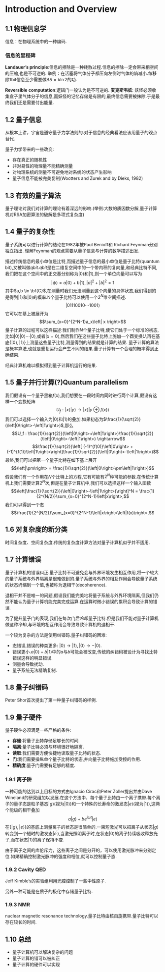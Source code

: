 
# Introduction and Overview

## 1.1 物理信息学

信息：在物理系统中的一种编码.

### 信息的里程碑

**Landauer’s principle**:信息的擦除是一种耗散过程.信息的擦除一定会带来相空间的压缩,也是不可逆的.
举例：在活塞将气体分子都压向左侧时气体的熵减小.每移除1bit信息至少需要做$\Delta S = k \ln 2$的功.

**Reversible** **computation**:逻辑门一般认为是不可逆的.
**麦克斯韦妖**: 妖怪必须收集盒子里气体分子的信息,而妖怪的记忆存储是有限的,最终信息需要被抹除.于是最终我们还是需要付出能量.

## 1.2 量子信息

从根本上讲，宇宙是遵守量子力学法则的.对于信息的经典看法应该用量子的观点替代.

量子力学带来的一些改变:

- 存在真正的随机性
- 非对易性的物理量不能精确测量
- 对物理系统的测量不可避免地对系统的状态产生影响
- 量子信息不能被完美复制(Wootters and Zurek and by Dieks, 1982)

## 1.3 有效的量子算法

量子理论对我们对计算的理论有着深远的影响.(举例:大数的质因数分解,量子计算机对RSA加密算法的破解是多项式复杂度)

## 1.4 量子的复杂性

量子系统可以进行计算的结论在1982年被Paul Benioff和 Richard Feynman分别独立指出.
理解Feynman的观点需要从量子信息与计算的数学描述出发.

描述传统信息的最小单位是比特,而描述量子信息的最小单位是量子比特(quantum bit),又被叫做$qbit$.$qbit$是在二维复空间中的一个带内积的复向量,和经典比特不同,我们把在这个空间中的正交基分别称为$\left|0 \right>$和$\left|1 \right>$,则一个单位向量可以写为 
$$\left| \psi \right> =a\left| 0 \right> + b\left| 1 \right>,|a|^2 + |b|^2 = 1$$
其中$a,b \in \bf{C}$,在测量时我们无法测量到这个向量的具体状态,我们得到的是得到$\left|1 \right>$和$\left|0 \right>$的概率.N个量子比特可以使用一个$2^N$维空间描述.
$$\left| 01110010\cdots 1001\right>$$
它可以在基上被展开为
$$\sum_{x=0}^{2^N-1}a_x\left| x \right>$$
量子计算的过程可以这样描述:我们制作$N$个量子比特,使它们处于一个标准的初态,比如$\left|0 \right>\left|0 \right>\cdots\left|0 \right>$,或者$\left| x=0\right>$,然后我们在这些量子比特上施加一个酉变换$U$,再在基底$\{ \left| 0\right> ,\left| 1\right> \}$上测量这些量子比特,测量得到的结果就是计算的结果.
量子计算的算法是概率算法,也就是重复运行会产生不同的结果.量子计算有一个合理的概率得到正确结果.

经典计算机难以模拟得到量子计算机运行的结果.

## 1.5 量子并行计算(?)Quantum parallelism

我们假设有一个量子黑箱$f(x)$,我们想要在一段时间内同时进行两个计算,假设有这样一个变换矩阵
$$U_f:\left|x\right>\left|y\right> \rightarrow \left|x\right>\left|y \oplus f(x)\right>$$
我们可以选择一个输入为$\left|0\right>$和$\left|1\right>$的叠加.如果初态为$\frac{1}{\sqrt{2}}(\left|0\right>-\left|1\right>)$,那么
$$U_f : \frac{1}{\sqrt{2}}(\left|0\right>+\left|1\right>)\frac{1}{\sqrt{2}}(\left|0\right>-\left|1\right>) \rightarrow$$
$$\frac{1}{\sqrt{2}}\left[ (-1)^{f(0)}\left|0\right> + (-1)^{f(1)}\left|1\right>\right]\frac{1}{\sqrt{2}}(\left|0\right>-\left|1\right>)$$
最终,我们可以把第一个量子比特在如下基上展开
$$\left|\pm\right> = \frac{1}{\sqrt{2}}(\left|0\right>\pm\left|1\right>)$$
假设我们有一个作用在$N$个比特上的方程,它有可能有$2^N$种可能的参数.在传统计算机上我们需要计算$2^N$次,但是在量子计算机中,我们可以选择这样一个输入函数
$$\left[\frac{1}{\sqrt{2}}(\left|0\right>-\left|1\right>)\right]^N = \frac{1}{2^{N/2}}\sum_{x=0}^{2^N-1}\left|x\right>,$$
我们可以得到一个态
$$\frac{1}{2^{N/2}}\sum_{x=0}^{2^N-1}\left|x\right>\left|f(x)\right>,$$

## 1.6 对复杂度的新分类

时间复杂度、空间复杂度.传统的复杂度计算方法对量子计算机似乎并不适用.

## 1.7 计算错误

量子计算机的错误纠正.量子比特不可避免会与外界环境发生相互作用,将一个较大的量子系统与外界隔离是很难做到的.量子系统与外界的相互作用会导致量子系统的状态坍缩到一个值,也被称为退相干(decoherence).

退相干并不是唯一的问题,假设我们能完美地将量子系统与外界环境隔离,但我们仍然不能认为量子计算机能完美完成运算.在运算时微小错误的累积会导致计算的错误.

为了提升量子门的表现,我们在每次门后冷却量子比特.但是我们不能对量子计算机做这种冷却,与环境的相互作用会导致导致计算机的退相干.

一个较为复杂的方法是使用纠错码.量子纠错码的困难:
- 态错误,错误的种类更多: $\left|0\right> \rightarrow \left|1\right>, \left|0\right> \rightarrow -\left|0\right>$.
- 错误更小.$a\left|0\right>+b\left|1\right>$中的$a$与$b$可能会被改变,传统的纠错码被设计为寻找比特错误这样的明显错误.
- 测量会导致扰动.
- 量子系统无法精确复制.

## 1.8 量子纠错码

Peter Shor首次提出了第一种量子纠错码的样例.

## 1.9 量子硬件

量子硬件必须满足一些严格的条件:
- **存储**:将量子比特存储足够长的时间.
- **隔离**:量子比特必须与环境很好地隔离.
- **读取**:我们需要方便快捷地读取量子比特的状态.
- **门**:我们需要操纵单个量子比特的状态,并向量子比特施加受控的作用.
- **精确度**:量子门需要有足够的精度.

### 1.9.1 离子阱

一种可能的达到以上目标的方式由Ignacio Cirac和Peter Zoller提出并由Dave Wineland的研究组加以发展.在这个方法中，每个量子比特由一个离子携带.每个离子的量子态是粒子基态$\left|g\right>$(视为$\left|0\right>$)和一个特殊的长寿命的激发态$\left|e\right>$(视为$\left|1\right>$),这两个能级的相干叠加
$$a\left|g\right>+be^{i\omega t}\left|e\right>$$
在$\{\left|g\right>,\left|e\right>\}$的基底上测量离子的状态是很简单的.一束短激光可以把离子从状态$\left|g\right>$转变到一个短时的激发态$\left|e^{'}\right>$,当激光照明离子时,在状态$\left|0\right>$的离子持续吸收释放光子,而在状态$\left|1\right>$的离子保持不变.

由于离子之间的库伦斥力，这些离子之间是分开的，可以使用激光脉冲来分别定位.如果精确控制激光脉冲的强度和相位,就可以控制量子态.

### 1.9.2 Cavity QED

Jeff Kimble’s的实验组利用光腔控制了一些中性原子.

另外一种可能是在质子的极化中存储量子比特.

### 1.9.3 NMR

nuclear magnetic resonance technology.量子比特由核自旋携带.量子比特可以存在较长的时间.

## 1.10 总结
- 量子计算机可以解决复杂的问题
- 量子计算的错可以被纠正
- 量子计算的硬件可以实现
